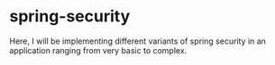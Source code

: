 # spring-security
Here, I will be implementing different variants of spring security in an application ranging from very basic to complex.
